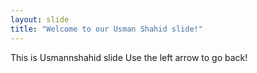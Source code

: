 ```yaml
---
layout: slide
title: "Welcome to our Usman Shahid slide!"
---
```

This is Usmannshahid slide
Use the left arrow to go back!
